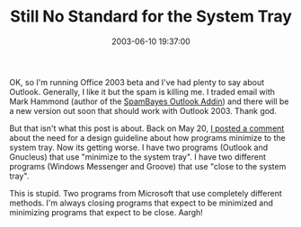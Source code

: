 ﻿---
layout: post
title: "Still No Standard for the System Tray"
comments: false
date: 2003-06-10 19:37:00
categories:
 - Technology
subtext-id: 1db98c40-30a7-4623-90e7-6f7a4014ee30
alias: /blog/Still-No-Standard-for-the-System-Tray.aspx
---


OK, so I'm running Office 2003 beta and I've had plenty to say about Outlook. Generally, I like it but the spam is killing me. I traded email with Mark Hammond (author of the [SpamBayes Outlook Addin](http://starship.python.net/crew/mhammond/spambayes/)) and there will be a new version out soon that should work with Outlook 2003. Thank god.

But that isn't what this post is about. Back on May 20, [I posted a comment](http://www.peterprovost.org/2003/05/20.html#a342) about the need for a design guideline about how programs minimize to the system tray. Now its getting worse. I have two programs (Outlook and Gnucleus) that use "minimize to the system tray". I have two different programs (Windows Messenger and Groove) that use "close to the system tray".

This is stupid. Two programs from Microsoft that use completely different methods. I'm always closing programs that expect to be minimized and minimizing programs that expect to be close. Aargh!
